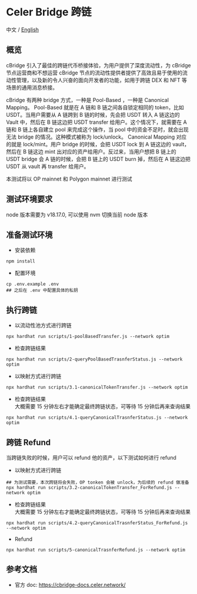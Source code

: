 # Celer Bridge 跨链
中文 / [English](./README.md)  

## 概览 
cBridge 引入了最佳的跨链代币桥接体验，为用户提供了深度流动性，为 cBridge 节点运营商和不想运营 cBridge 节点的流动性提供者提供了高效且易于使用的流动性管理，以及新的令人兴奋的面向开发者的功能，如用于跨链 DEX 和 NFT 等场景的通用消息桥接。

cBridge 有两种 bridge 方式，一种是 Pool-Based ，一种是 Canonical Mapping。
Pool-Based 就是在 A 链和 B 链之间各自锁定相同的 token，比如 USDT。当用户需要从 A 链跨到 B 链的时候，先会把 USDT 转入 A 链这边的 Vault 中，然后在 B 链这边把 USDT transfer 给用户。这个情况下，就需要在 A 链和 B 链上各自建立 pool 来完成这个操作，当 pool 中的资金不足时，就会出现无法 bridge 的情况。这种模式被称为 lock/unlock。
Canonical Mapping 对应的就是 lock/mint。用户 bridge 的时候，会把 USDT lock 到 A 链这边的 vault，然后在 B 链这边 mint 出对应的资产给用户。反过来，当用户想把 B 链上的 USDT bridge 会 A 链的时候，会把 B 链上的 USDT burn 掉，然后在 A 链这边把 USDT 从 vault 再 transfer 给用户。 

本测试将以 OP mainnet 和 Polygon mainnet 进行测试

## 测试环境要求  
node 版本需要为 v18.17.0, 可以使用 nvm 切换当前 node 版本

## 准备测试环境  
- 安装依赖  
```
npm install
```

- 配置环境  
```
cp .env.example .env
## 之后在 .env 中配置具体的私钥
```

## 执行跨链   
- 以流动性池方式进行跨链   
```
npx hardhat run scripts/1-poolBasedTransfer.js --network optim
```

- 检查跨链结果    
```
npx hardhat run scripts/2-queryPoolBasedTrasnferStatus.js --network optim
```

- 以映射方式进行跨链   
```
npx hardhat run scripts/3.1-canonicalTokenTransfer.js --network optim
```

- 检查跨链结果    
大概需要 15 分钟左右才能确定最终跨链状态，可等待 15 分钟后再来查询结果
```
npx hardhat run scripts/4.1-queryCanonicalTrasnferStatus.js --network optim
```

## 跨链 Refund 
当跨链失败的时候，用户可以 refund 他的资产，以下测试如何进行 refund 

- 以映射方式进行跨链   
```
## 为测试需要，本次跨链将会失败，OP tonken 会被 unlock，为后续的 refund 做准备
npx hardhat run scripts/3.2-canonicalTokenTransfer_ForRefund.js --network optim
```

- 检查跨链结果    
大概需要 15 分钟左右才能确定最终跨链状态，可等待 15 分钟后再来查询结果 
```
npx hardhat run scripts/4.2-queryCanonicalTrasnferStatus_ForRefund.js --network optim
```

- Refund   
```
npx hardhat run scripts/5-canonicalTrasnferRefund.js --network optim
```

## 参考文档 
- 官方 doc: https://cbridge-docs.celer.network/  
